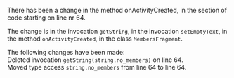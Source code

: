 There has been a change in the method onActivityCreated, in the section of code starting on line nr 64.
  
The change is in the invocation ```getString```, in the invocation ```setEmptyText```, in the method ```onActivityCreated```, in the class ```MembersFragment```.
  
The following changes have been made:  
Deleted invocation ```getString(string.no_members)``` on line 64.  
Moved type access ```string.no_members``` from line 64 to line 64.  
